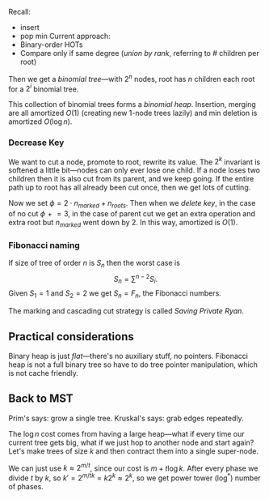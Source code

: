 Recall:
- insert
- pop min
Current approach:
- Binary-order HOTs
- Compare only if same degree (*union by rank*, referring to # children per root)

Then we get a *binomial tree*—with $2^{n}$ nodes, root has $n$ children each root for a $2^{i}$ binomial tree.

This collection of binomial trees forms a *binomial heap*. Insertion, merging are all amortized $O(1)$ (creating new 1-node trees lazily) and min deletion is amortized $O(\log n)$.
### Decrease Key
We want to cut a node, promote to root, rewrite its value.
The $2^{k}$ invariant is softened a little bit—nodes can only ever lose one child. If a node loses two children then it is also cut from its parent, and we keep going.
If the entire path up to root has all already been cut once, then we get lots of cutting.

Now we set $\phi=2\cdot n_{marked}+n_{roots}$. Then when we *delete key*, in the case of no cut $\phi \mathrel{+}=3$, in the case of parent cut we get an extra operation and extra root but $n_{marked}$ went down by 2. In this way, amortized is $O(1)$.

### Fibonacci naming
If size of tree of order $n$ is $S_{n}$ then the worst case is
$$
S_{n}=\sum ^{n-2}S_{i}.
$$
Given $S_{1}=1$ and $S_{2}=2$ we get $S_{n}=F_{n}$, the Fibonacci numbers.

The marking and cascading cut strategy is called *Saving Private Ryan*.
## Practical considerations
Binary heap is just *flat*—there's no auxiliary stuff, no pointers. Fibonacci heap is not a full binary tree so have to do tree pointer manipulation, which is not cache friendly.
## Back to MST
Prim's says: grow a single tree.
Kruskal's says: grab edges repeatedly.

The $\log n$ cost comes from having a large heap—what if every time our current tree gets big, what if we just hop to another node and start again? Let's make trees of size $k$ and then contract them into a single super-node.

We can just use $k\approx 2^{m/t}$, since our cost is $m+t\log k$. After every phase we divide $t$ by $k$, so $k'=2^{m/tk}=k2^{k}\approx 2^{k}$, so we get power tower ($\log ^*$) number of phases.